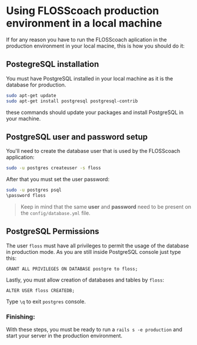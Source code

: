 # Using FLOSScoach production environment in a local machine
If for any reason you have to run the FLOSScoach aplication in the production environment in your local macine, this is how you should do it:

## PostegreSQL installation
You must have PostgreSQL installed in your local machine as it is the database for production.
```bash
sudo apt-get update
sudo apt-get install postgresql postgresql-contrib
```
these commands should update your packages and install PostgreSQL in your machine.


## PostgreSQL user and password setup
You'll need to create the database user that is used by the FLOSScoach application:

```bash
sudo -u postgres createuser -s floss
```
After that you must set the user password:
```bash
sudo -u postgres psql
\password floss
```
>Keep in mind that the same **user** and **password** need to be present on the `config/database.yml` file.

## PostgreSQL Permissions
The user `floss` must have all privileges to permit the usage of the database in production mode. As you are still inside PostgreSQL console just type this:
```
GRANT ALL PRIVILEGES ON DATABASE postgre to floss;
```
Lastly, you must allow creation of databases and tables by `floss`: 
```
ALTER USER floss CREATEDB;
```
Type `\q` to exit `postgres` console. 

### Finishing:
With these steps, you must be ready to run a 
```rails s -e production```
and start your server in the production environment.